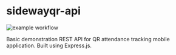 # sidewayqr-api
![example workflow](https://github.com/gohanko/SidewayQR-API/actions/workflows/test.yml/badge.svg)

Basic demonstration REST API for QR attendance tracking mobile application. Built using Express.js.
